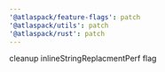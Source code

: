 ```yaml
---
'@atlaspack/feature-flags': patch
'@atlaspack/utils': patch
'@atlaspack/rust': patch
---
```


cleanup inlineStringReplacmentPerf flag
